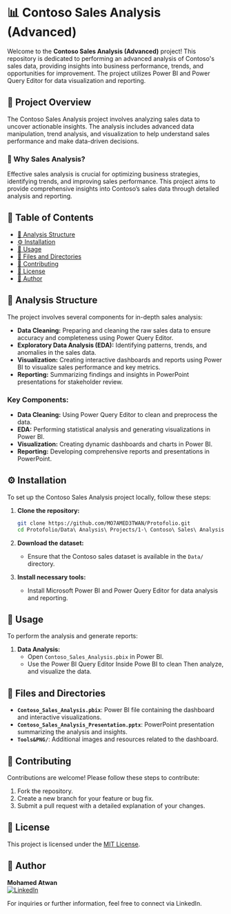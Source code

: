# 📊 Contoso Sales Analysis (Advanced)

Welcome to the **Contoso Sales Analysis (Advanced)** project! This repository is dedicated to performing an advanced analysis of Contoso's sales data, providing insights into business performance, trends, and opportunities for improvement. The project utilizes Power BI and Power Query Editor for data visualization and reporting.

## 📜 Project Overview

The Contoso Sales Analysis project involves analyzing sales data to uncover actionable insights. The analysis includes advanced data manipulation, trend analysis, and visualization to help understand sales performance and make data-driven decisions.

### 🧠 Why Sales Analysis?
Effective sales analysis is crucial for optimizing business strategies, identifying trends, and improving sales performance. This project aims to provide comprehensive insights into Contoso’s sales data through detailed analysis and reporting.

## 📑 Table of Contents
- [🧠 Analysis Structure](#-analysis-structure)
- [⚙️ Installation](#%EF%B8%8F-installation)
- [🚀 Usage](#-usage)
- [📂 Files and Directories](#-files-and-directories)
- [🤝 Contributing](#-contributing)
- [📝 License](#-license)
- [👤 Author](#-author)

## 🧠 Analysis Structure

The project involves several components for in-depth sales analysis:

- **Data Cleaning:** Preparing and cleaning the raw sales data to ensure accuracy and completeness using Power Query Editor.
- **Exploratory Data Analysis (EDA):** Identifying patterns, trends, and anomalies in the sales data.
- **Visualization:** Creating interactive dashboards and reports using Power BI to visualize sales performance and key metrics.
- **Reporting:** Summarizing findings and insights in PowerPoint presentations for stakeholder review.

### Key Components:
- **Data Cleaning:** Using Power Query Editor to clean and preprocess the data.
- **EDA:** Performing statistical analysis and generating visualizations in Power BI.
- **Visualization:** Creating dynamic dashboards and charts in Power BI.
- **Reporting:** Developing comprehensive reports and presentations in PowerPoint.

## ⚙️ Installation

To set up the Contoso Sales Analysis project locally, follow these steps:

1. **Clone the repository:**
   ```bash
   git clone https://github.com/MO7AMED3TWAN/Protofolio.git
   cd Protofolio/Data\ Analysis\ Projects/1-\ Contoso\ Sales\ Analysis\(Advanced\)
   ```

2. **Download the dataset:**
   - Ensure that the Contoso sales dataset is available in the `Data/` directory.

3. **Install necessary tools:**
   - Install Microsoft Power BI and Power Query Editor for data analysis and reporting.

## 🚀 Usage

To perform the analysis and generate reports:

1. **Data Analysis:**
   - Open `Contoso_Sales_Analysis.pbix` in Power BI.
   - Use the Power BI Query Editor Inside Powe BI to clean Then analyze, and visualize the data.

## 📂 Files and Directories

- **`Contoso_Sales_Analysis.pbix`**: Power BI file containing the dashboard and interactive visualizations.
- **`Contoso_Sales_Analysis_Presentation.pptx`**: PowerPoint presentation summarizing the analysis and insights.
- **`Tools&PNG/`**: Additional images and resources related to the dashboard.

## 🤝 Contributing

Contributions are welcome! Please follow these steps to contribute:

1. Fork the repository.
2. Create a new branch for your feature or bug fix.
3. Submit a pull request with a detailed explanation of your changes.

## 📝 License

This project is licensed under the [MIT License](LICENSE).

## 👤 Author

**Mohamed Atwan**  
[![LinkedIn](https://img.shields.io/badge/LinkedIn-Connect-blue)](https://www.linkedin.com/in/mohamed-atwan-7aaa81223/)

For inquiries or further information, feel free to connect via LinkedIn.